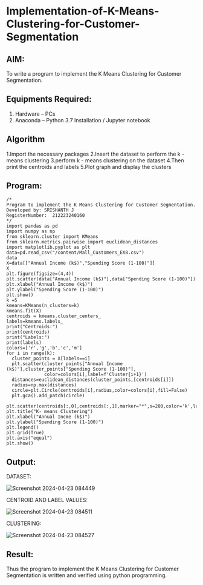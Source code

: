 # Implementation-of-K-Means-Clustering-for-Customer-Segmentation

## AIM:
To write a program to implement the K Means Clustering for Customer Segmentation.

## Equipments Required:
1. Hardware – PCs
2. Anaconda – Python 3.7 Installation / Jupyter notebook

## Algorithm
1.Import the necessary packages
2.Insert the dataset to perform the k - means clustering
3.perform k - means clustering on the dataset
4.Then print the centroids and labels
5.Plot graph and display the clusters
## Program:
```
/*
Program to implement the K Means Clustering for Customer Segmentation.
Developed by: SRISHANTH J
RegisterNumber:  212223240160
*/
import pandas as pd
import numpy as np
from sklearn.cluster import KMeans
from sklearn.metrics.pairwise import euclidean_distances
import matplotlib.pyplot as plt
data=pd.read_csv("/content/Mall_Customers_EX8.csv")
data
X=data[["Annual Income (k$)","Spending Score (1-100)"]]
X
plt.figure(figsize=(4,4))
plt.scatter(data["Annual Income (k$)"],data["Spending Score (1-100)"])
plt.xlabel("Annual Income (k$)")
plt.ylabel("Spending Score (1-100)")
plt.show()
k =5
kmeans=KMeans(n_clusters=k)
kmeans.fit(X)
centroids = kmeans.cluster_centers_
labels=kmeans.labels_
print("Centroids:")
print(centroids)
print("Labels:")
print(labels)
colors=['r','g','b','c','m']
for i in range(k):
  cluster_points = X[labels==i]
  plt.scatter(cluster_points["Annual Income (k$)"],cluster_points["Spending Score (1-100)"],
              color=colors[i],label=f'Cluster{i+1}')
  distances=euclidean_distances(cluster_points,[centroids[i]])
  radius=np.max(distances)
  circle=plt.Circle(centroids[i],radius,color=colors[i],fill=False)
  plt.gca().add_patch(circle)

plt.scatter(centroids[:,0],centroids[:,1],marker="*",s=200,color='k',label='Centroids')
plt.title("K- means Clustering")
plt.xlabel("Annual Incme (k$)")
plt.ylabel("Spending Score (1-100)")
plt.legend()
plt.grid(True)
plt.axis("equal")
plt.show()
```

## Output:
DATASET:

![Screenshot 2024-04-23 084449](https://github.com/srishanth2006/Implementation-of-K-Means-Clustering-for-Customer-Segmentation/assets/150319470/c48e0966-9471-4497-a7c9-a17809588a77)

CENTROID AND LABEL VALUES:

![Screenshot 2024-04-23 084511](https://github.com/srishanth2006/Implementation-of-K-Means-Clustering-for-Customer-Segmentation/assets/150319470/ef769f22-0346-4c85-911a-a11b88719299)

CLUSTERING:

![Screenshot 2024-04-23 084527](https://github.com/srishanth2006/Implementation-of-K-Means-Clustering-for-Customer-Segmentation/assets/150319470/80e97e88-c784-4158-ba7f-20ae8ed85141)

## Result:
Thus the program to implement the K Means Clustering for Customer Segmentation is written and verified using python programming.
